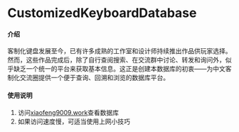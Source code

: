 # CustomizedKeyboardDatabase

#### 介绍
客制化键盘发展至今，已有许多成熟的工作室和设计师持续推出作品供玩家选择。然而，这些作品完成后，除了自行查阅搜索、在交流群中讨论、转发和询问外，似乎缺乏一个统一的平台来获取基本信息。这正是创建本数据库的初衷——为中文客制化交流圈提供一个便于查询、回溯和浏览的数据库平台。

#### 使用说明
1.  访问[xiaofeng9009.work](https://xiaofeng9009.work)查看数据库
2.  如果访问速度慢，可适当使用上网小技巧
